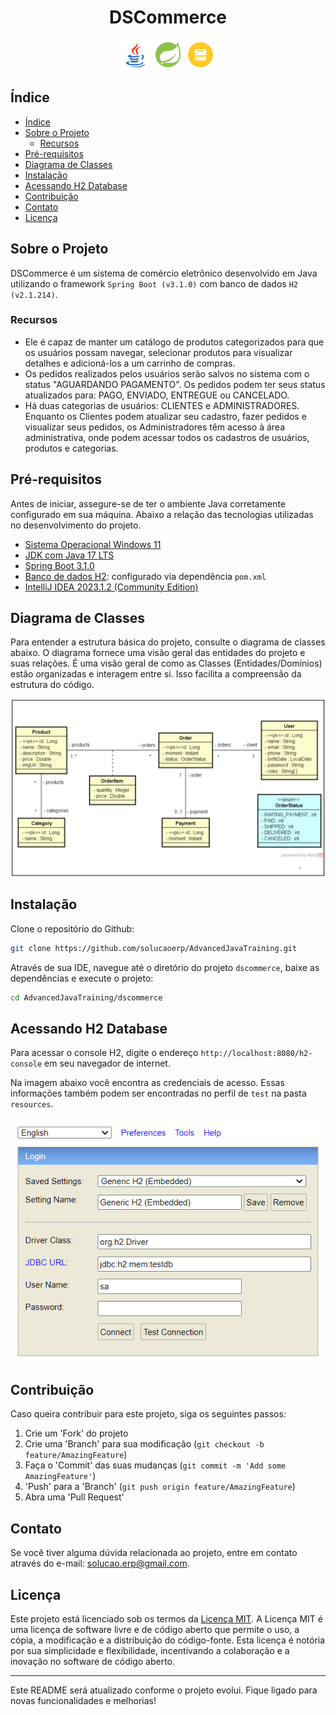 <div align="center">
  <h1>DSCommerce</h1>
  <img src="assets/image/icon48_java.png" alt="Java">
  <img src="assets/image/icon48_spring.png" alt="Spring">
  <img src="assets/image/icon48_h2database.png" alt="H2Database">
</div>

## Índice

- [Índice](#índice)
- [Sobre o Projeto](#sobre-o-projeto)
  - [Recursos](#recursos)
- [Pré-requisitos](#pré-requisitos)
- [Diagrama de Classes](#diagrama-de-classes)
- [Instalação](#instalação)
- [Acessando H2 Database](#acessando-h2-database)
- [Contribuição](#contribuição)
- [Contato](#contato)
- [Licença](#licença)

## Sobre o Projeto

DSCommerce é um sistema de comércio eletrônico desenvolvido em Java utilizando o framework `Spring Boot (v3.1.0)` com banco de dados `H2 (v2.1.214)`.

### Recursos

- Ele é capaz de manter um catálogo de produtos categorizados para que os usuários possam navegar, selecionar produtos para visualizar detalhes e adicioná-los a um carrinho de compras.
- Os pedidos realizados pelos usuários serão salvos no sistema com o status "AGUARDANDO PAGAMENTO". Os pedidos podem ter seus status atualizados para: PAGO, ENVIADO, ENTREGUE ou CANCELADO.
- Há duas categorias de usuários: CLIENTES e ADMINISTRADORES. Enquanto os Clientes podem atualizar seu cadastro, fazer pedidos e visualizar seus pedidos, os Administradores têm acesso à área administrativa, onde podem acessar todos os cadastros de usuários, produtos e categorias.

## Pré-requisitos

Antes de iniciar, assegure-se de ter o ambiente Java corretamente configurado em sua máquina. Abaixo a relação das tecnologias utilizadas no desenvolvimento do projeto.

- [Sistema Operacional Windows 11](https://www.microsoft.com/pt-br/windows/windows-11?r=1)
- [JDK com Java 17 LTS](https://www.azul.com/downloads/?version=java-17-lts&os=windows&architecture=x86-64-bit&package=jdk#zulu)
- [Spring Boot 3.1.0](https://start.spring.io/)
- [Banco de dados H2](https://www.h2database.com/html/main.html): configurado via dependência `pom.xml`
- [IntelliJ IDEA 2023.1.2 (Community Edition)](https://www.jetbrains.com/idea/download/other.html)

## Diagrama de Classes

Para entender a estrutura básica do projeto, consulte o diagrama de classes abaixo. O diagrama fornece uma visão geral das entidades do projeto e suas relações. É uma visão geral de como as Classes (Entidades/Domínios) estão organizadas e interagem entre si. Isso facilita a compreensão da estrutura do código.

<div align="center">
  <img src="assets/image/use-case-diagram.png" alt="Diagrama de Classes">
</div>

## Instalação

Clone o repositório do Github:

```sh
git clone https://github.com/solucaoerp/AdvancedJavaTraining.git
```

Através de sua IDE, navegue até o diretório do projeto `dscommerce`, baixe as dependências e execute o projeto:

```sh
cd AdvancedJavaTraining/dscommerce
```

## Acessando H2 Database

Para acessar o console H2, digite o endereço `http://localhost:8080/h2-console` em seu navegador de internet.

Na imagem abaixo você encontra as credenciais de acesso. Essas informações também podem ser encontradas no perfil de `test` na pasta `resources`. 

<div align="center">
  <img src="assets/image/h2-database.png" alt="Tela de Login do H2 Database">
</div>

## Contribuição

Caso queira contribuir para este projeto, siga os seguintes passos:

1. Crie um 'Fork' do projeto
2. Crie uma 'Branch' para sua modificação (`git checkout -b feature/AmazingFeature`)
3. Faça o 'Commit' das suas mudanças (`git commit -m 'Add some AmazingFeature'`)
4. 'Push' para a 'Branch' (`git push origin feature/AmazingFeature`)
5. Abra uma 'Pull Request'

## Contato

Se você tiver alguma dúvida relacionada ao projeto, entre em contato através do e-mail: solucao.erp@gmail.com.

## Licença

Este projeto está licenciado sob os termos da [Licença MIT](https://opensource.org/licenses/MIT). A Licença MIT é uma licença de software livre e de código aberto que permite o uso, a cópia, a modificação e a distribuição do código-fonte. Esta licença é notória por sua simplicidade e flexibilidade, incentivando a colaboração e a inovação no software de código aberto.

---

Este README será atualizado conforme o projeto evolui. Fique ligado para novas funcionalidades e melhorias!